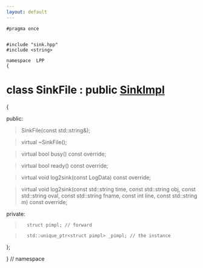```yaml
---
layout: default
---
```

~~~ { .cpp }
#pragma once


#include "sink.hpp"
#include <string>

namespace  LPP 
{
~~~

# class SinkFile : public [SinkImpl](sink.hpp.md)

{

public:

>SinkFile(const std::string&);

>virtual ~SinkFile(); 

>virtual bool busy() const override;
        
>virtual bool ready() const override;
        
>virtual void log2sink(const LogData) const override;

>virtual void log2sink(const std::string time, const std::string obj, 
              const std::string oval, const std::string fname,
              const int line, const std::string m) const override;
        
private:

>       struct pimpl; // forward

>       std::unique_ptr<struct pimpl> _pimpl; // the instance
        
};


} // namespace

